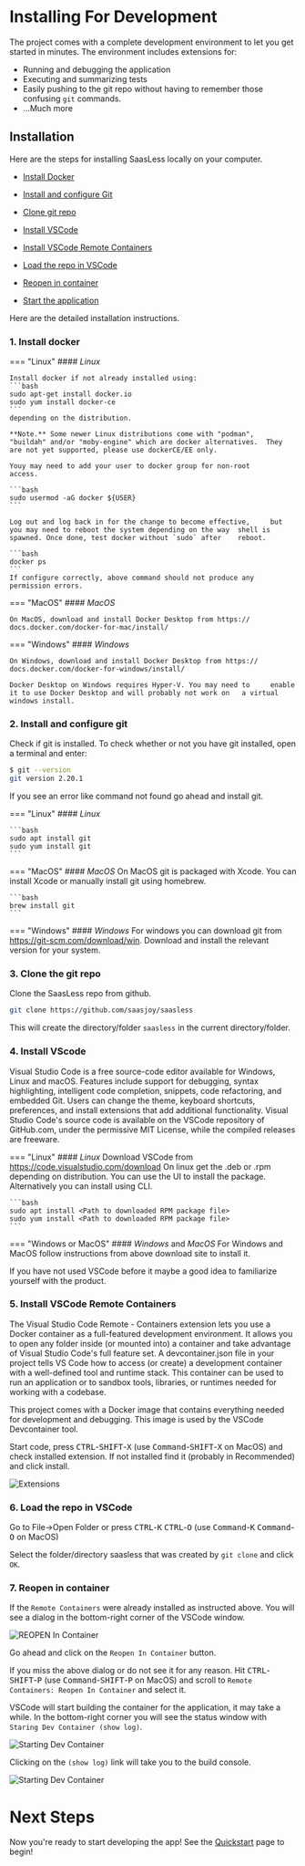 # Installing For Development

The project comes with a complete development environment to
let you get started in minutes. The environment includes extensions for:

* Running and debugging the application
* Executing and summarizing tests
* Easily pushing to the git repo without having to remember those confusing `git` commands.
* ...Much more



## Installation

Here are the steps for installing SaasLess locally on your computer.

* [Install Docker](#1-install-docker) 

* [Install and configure Git](#2-install-and-configure-git) 

* [Clone git repo](#3-clone-the-git-repo) 

* [Install VSCode](#4-install-vscode) 

* [Install VSCode Remote Containers](#5-add-remote-containers) 

* [Load the repo in VSCode](#6-load-the-repo-in-vscode) 

* [Reopen in container](#7-reopen-in-container) 

* [Start the application](#8-start-the-application) 

Here are the detailed installation instructions.

### 1. Install docker

=== "Linux"
    #### _Linux_

    Install docker if not already installed using:
    ```bash
    sudo apt-get install docker.io
    sudo yum install docker-ce
    ```
    depending on the distribution.

    **Note.** Some newer Linux distributions come with "podman",    "buildah" and/or "moby-engine" which are docker alternatives.  They are not yet supported, please use dockerCE/EE only.

    Youy may need to add your user to docker group for non-root     access.

    ```bash
    sudo usermod -aG docker ${USER}
    ```

    Log out and log back in for the change to become effective,     but you may need to reboot the system depending on the way  shell is spawned. Once done, test docker without `sudo` after    reboot.

    ```bash
    docker ps
    ```
    If configure correctly, above command should not produce any    permission errors.

=== "MacOS"
    #### _MacOS_

    On MacOS, download and install Docker Desktop from https:// docs.docker.com/docker-for-mac/install/

=== "Windows"
    #### _Windows_

    On Windows, download and install Docker Desktop from https://   docs.docker.com/docker-for-windows/install/

    Docker Desktop on Windows requires Hyper-V. You may need to     enable it to use Docker Desktop and will probably not work on   a virtual windows install.

### 2. Install and configure git

Check if git is installed. To check whether or not you have git installed, open a terminal and enter:
```bash
$ git --version
git version 2.20.1
```

If you see an error like command not found go ahead and install git.

=== "Linux"
    #### _Linux_

    ```bash
    sudo apt install git
    sudo yum install git
    ```

=== "MacOS"
    #### _MacOS_
    On MacOS git is packaged with Xcode. You can install Xcode or manually install git using homebrew.

    ```bash
    brew install git
    ```
=== "Windows"
    #### _Windows_
    For windows you can download git from https://git-scm.com/download/win. Download and install the relevant version for your system.

### 3. Clone the git repo
Clone the SaasLess repo from github.
```bash
git clone https://github.com/saasjoy/saasless
```
This will create the directory/folder `saasless` in the current directory/folder.

### 4. Install VScode

Visual Studio Code is a free source-code editor available for Windows, Linux and macOS. Features include support for debugging, syntax highlighting, intelligent code completion, snippets, code refactoring, and embedded Git. Users can change the theme, keyboard shortcuts, preferences, and install extensions that add additional functionality. Visual Studio Code's source code is available on the VSCode repository of GitHub.com, under the permissive MIT License, while the compiled releases are freeware.

=== "Linux"
    #### _Linux_
    Download VSCode from https://code.visualstudio.com/download
    On linux get the .deb or .rpm depending on distribution. You can use the UI to install the package. Alternatively you can install using CLI.

    ```bash
    sudo apt install <Path to downloaded RPM package file>
    sudo yum install <Path to downloaded RPM package file>
    ```
=== "Windows or MacOS"
    #### _Windows_ and _MacOS_
    For Windows and MacOS follow instructions from above download site to install it.

If you have not used VSCode before it maybe a good idea to familiarize yourself with the product.

### 5. Install VSCode Remote Containers

The Visual Studio Code Remote - Containers extension lets you use a Docker container as a full-featured development environment. It allows you to open any folder inside (or mounted into) a container and take advantage of Visual Studio Code's full feature set. A devcontainer.json file in your project tells VS Code how to access (or create) a development container with a well-defined tool and runtime stack. This container can be used to run an application or to sandbox tools, libraries, or runtimes needed for working with a codebase.

This project comes with a Docker image that contains everything needed for development and debugging.  This image is used by the VSCode Devcontainer tool.

Start code, press <kbd>CTRL</kbd>-<kbd>SHIFT</kbd>-<kbd>X</kbd> (use <kbd>Command</kbd>-<kbd>SHIFT</kbd>-<kbd>X</kbd> on MacOS) and check installed extension. If not installed find it (probably in Recommended) and click install.

![Extensions](./images/remote_container_extn.png)
 
### 6. Load the repo in VSCode

Go to File->Open Folder or press <kbd>CTRL</kbd>-<kbd>K</kbd> <kbd>CTRL</kbd>-<kbd>O</kbd> (use <kbd>Command</kbd>-<kbd>K</kbd> <kbd>Command</kbd>-<kbd>O</kbd> on MacOS) 

Select the folder/directory saasless that was created by `git clone` and click `OK`.

### 7. Reopen in container

If the `Remote Containers` were already installed as instructed above. You will see a dialog in the bottom-right corner of the VSCode window.

![REOPEN In Container](./images/reopen_cont_dialog.png)

Go ahead and click on the `Reopen In Container` button.

If you miss the above dialog or do not see it for any reason.  Hit <kbd>CTRL</kbd>-<kbd>SHIFT</kbd>-<kbd>P</kbd> (use <kbd>Command</kbd>-<kbd>SHIFT</kbd>-<kbd>P</kbd> on MacOS)  and scroll to `Remote Containers: Reopen In Container` and select it.

VSCode will start building the container for the application, it may take a while. In the bottom-right corner you will see the status window with `Staring Dev Container (show log)`.

![Starting Dev Container](./images/starting_dev_container.png)

Clicking on the `(show log)` link will take you to the build console.

![Starting Dev Container](./images/container_build_log.png)

# Next Steps

Now you're ready to start developing the app! See the [Quickstart](quickstart.md) page to begin!